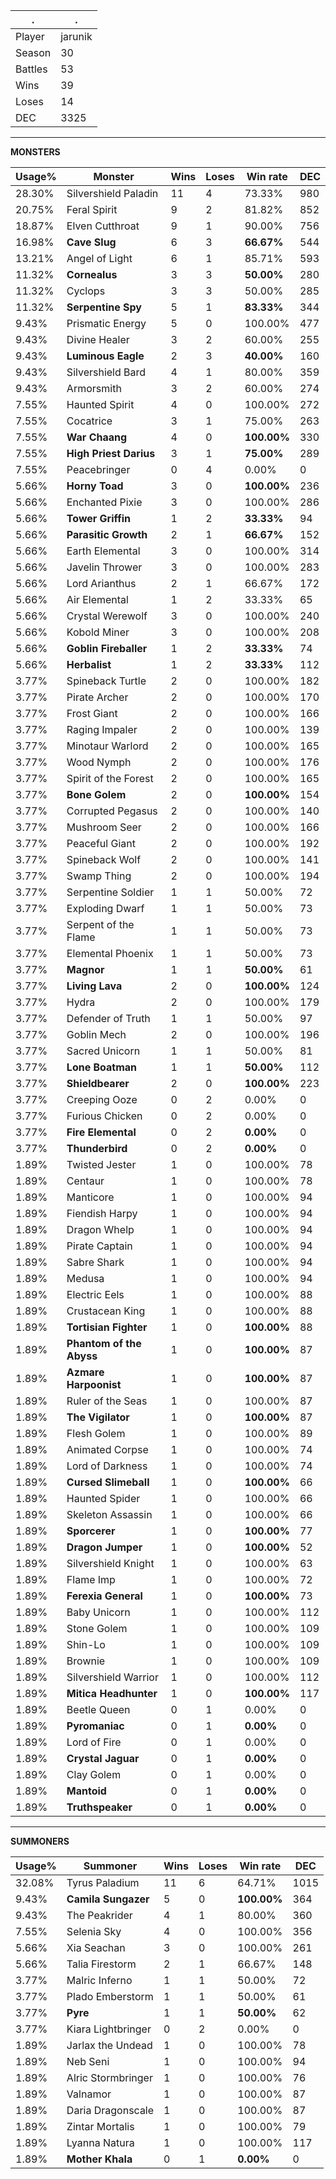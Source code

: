 .|.
|-|-
Player|jarunik
Season|30
Battles|53
Wins|39
Loses|14
DEC|3325

---
**MONSTERS**

Usage%|Monster|Wins|Loses|Win rate|DEC|
-|-|-|-|-|-|
28.30%|Silvershield Paladin|11|4|73.33%|980|
20.75%|Feral Spirit|9|2|81.82%|852|
18.87%|Elven Cutthroat|9|1|90.00%|756|
16.98%|**Cave Slug**|6|3|**66.67%**|544|
13.21%|Angel of Light|6|1|85.71%|593|
11.32%|**Cornealus**|3|3|**50.00%**|280|
11.32%|Cyclops|3|3|50.00%|285|
11.32%|**Serpentine Spy**|5|1|**83.33%**|344|
9.43%|Prismatic Energy|5|0|100.00%|477|
9.43%|Divine Healer|3|2|60.00%|255|
9.43%|**Luminous Eagle**|2|3|**40.00%**|160|
9.43%|Silvershield Bard|4|1|80.00%|359|
9.43%|Armorsmith|3|2|60.00%|274|
7.55%|Haunted Spirit|4|0|100.00%|272|
7.55%|Cocatrice|3|1|75.00%|263|
7.55%|**War Chaang**|4|0|**100.00%**|330|
7.55%|**High Priest Darius**|3|1|**75.00%**|289|
7.55%|Peacebringer|0|4|0.00%|0|
5.66%|**Horny Toad**|3|0|**100.00%**|236|
5.66%|Enchanted Pixie|3|0|100.00%|286|
5.66%|**Tower Griffin**|1|2|**33.33%**|94|
5.66%|**Parasitic Growth**|2|1|**66.67%**|152|
5.66%|Earth Elemental|3|0|100.00%|314|
5.66%|Javelin Thrower|3|0|100.00%|283|
5.66%|Lord Arianthus|2|1|66.67%|172|
5.66%|Air Elemental|1|2|33.33%|65|
5.66%|Crystal Werewolf|3|0|100.00%|240|
5.66%|Kobold Miner|3|0|100.00%|208|
5.66%|**Goblin Fireballer**|1|2|**33.33%**|74|
5.66%|**Herbalist**|1|2|**33.33%**|112|
3.77%|Spineback Turtle|2|0|100.00%|182|
3.77%|Pirate Archer|2|0|100.00%|170|
3.77%|Frost Giant|2|0|100.00%|166|
3.77%|Raging Impaler|2|0|100.00%|139|
3.77%|Minotaur Warlord|2|0|100.00%|165|
3.77%|Wood Nymph|2|0|100.00%|176|
3.77%|Spirit of the Forest|2|0|100.00%|165|
3.77%|**Bone Golem**|2|0|**100.00%**|154|
3.77%|Corrupted Pegasus|2|0|100.00%|140|
3.77%|Mushroom Seer|2|0|100.00%|166|
3.77%|Peaceful Giant|2|0|100.00%|192|
3.77%|Spineback Wolf|2|0|100.00%|141|
3.77%|Swamp Thing|2|0|100.00%|194|
3.77%|Serpentine Soldier|1|1|50.00%|72|
3.77%|Exploding Dwarf|1|1|50.00%|73|
3.77%|Serpent of the Flame|1|1|50.00%|73|
3.77%|Elemental Phoenix|1|1|50.00%|73|
3.77%|**Magnor**|1|1|**50.00%**|61|
3.77%|**Living Lava**|2|0|**100.00%**|124|
3.77%|Hydra|2|0|100.00%|179|
3.77%|Defender of Truth|1|1|50.00%|97|
3.77%|Goblin Mech|2|0|100.00%|196|
3.77%|Sacred Unicorn|1|1|50.00%|81|
3.77%|**Lone Boatman**|1|1|**50.00%**|112|
3.77%|**Shieldbearer**|2|0|**100.00%**|223|
3.77%|Creeping Ooze|0|2|0.00%|0|
3.77%|Furious Chicken|0|2|0.00%|0|
3.77%|**Fire Elemental**|0|2|**0.00%**|0|
3.77%|**Thunderbird**|0|2|**0.00%**|0|
1.89%|Twisted Jester|1|0|100.00%|78|
1.89%|Centaur|1|0|100.00%|78|
1.89%|Manticore|1|0|100.00%|94|
1.89%|Fiendish Harpy|1|0|100.00%|94|
1.89%|Dragon Whelp|1|0|100.00%|94|
1.89%|Pirate Captain|1|0|100.00%|94|
1.89%|Sabre Shark|1|0|100.00%|94|
1.89%|Medusa|1|0|100.00%|94|
1.89%|Electric Eels|1|0|100.00%|88|
1.89%|Crustacean King|1|0|100.00%|88|
1.89%|**Tortisian Fighter**|1|0|**100.00%**|88|
1.89%|**Phantom of the Abyss**|1|0|**100.00%**|87|
1.89%|**Azmare Harpoonist**|1|0|**100.00%**|87|
1.89%|Ruler of the Seas|1|0|100.00%|87|
1.89%|**The Vigilator**|1|0|**100.00%**|87|
1.89%|Flesh Golem|1|0|100.00%|89|
1.89%|Animated Corpse|1|0|100.00%|74|
1.89%|Lord of Darkness|1|0|100.00%|74|
1.89%|**Cursed Slimeball**|1|0|**100.00%**|66|
1.89%|Haunted Spider|1|0|100.00%|66|
1.89%|Skeleton Assassin|1|0|100.00%|66|
1.89%|**Sporcerer**|1|0|**100.00%**|77|
1.89%|**Dragon Jumper**|1|0|**100.00%**|52|
1.89%|Silvershield Knight|1|0|100.00%|63|
1.89%|Flame Imp|1|0|100.00%|72|
1.89%|**Ferexia General**|1|0|**100.00%**|73|
1.89%|Baby Unicorn|1|0|100.00%|112|
1.89%|Stone Golem|1|0|100.00%|109|
1.89%|Shin-Lo|1|0|100.00%|109|
1.89%|Brownie|1|0|100.00%|109|
1.89%|Silvershield Warrior|1|0|100.00%|112|
1.89%|**Mitica Headhunter**|1|0|**100.00%**|117|
1.89%|Beetle Queen|0|1|0.00%|0|
1.89%|**Pyromaniac**|0|1|**0.00%**|0|
1.89%|Lord of Fire|0|1|0.00%|0|
1.89%|**Crystal Jaguar**|0|1|**0.00%**|0|
1.89%|Clay Golem|0|1|0.00%|0|
1.89%|**Mantoid**|0|1|**0.00%**|0|
1.89%|**Truthspeaker**|0|1|**0.00%**|0|

---
**SUMMONERS**

Usage%|Summoner|Wins|Loses|Win rate|DEC|
-|-|-|-|-|-|
32.08%|Tyrus Paladium|11|6|64.71%|1015|
9.43%|**Camila Sungazer**|5|0|**100.00%**|364|
9.43%|The Peakrider|4|1|80.00%|360|
7.55%|Selenia Sky|4|0|100.00%|356|
5.66%|Xia Seachan|3|0|100.00%|261|
5.66%|Talia Firestorm|2|1|66.67%|148|
3.77%|Malric Inferno|1|1|50.00%|72|
3.77%|Plado Emberstorm|1|1|50.00%|61|
3.77%|**Pyre**|1|1|**50.00%**|62|
3.77%|Kiara Lightbringer|0|2|0.00%|0|
1.89%|Jarlax the Undead|1|0|100.00%|78|
1.89%|Neb Seni|1|0|100.00%|94|
1.89%|Alric Stormbringer|1|0|100.00%|76|
1.89%|Valnamor|1|0|100.00%|87|
1.89%|Daria Dragonscale|1|0|100.00%|87|
1.89%|Zintar Mortalis|1|0|100.00%|79|
1.89%|Lyanna Natura|1|0|100.00%|117|
1.89%|**Mother Khala**|0|1|**0.00%**|0|
